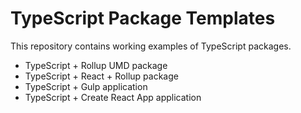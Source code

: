 # TypeScript Package Templates

This repository contains working examples of TypeScript packages.

* TypeScript + Rollup UMD package
* TypeScript + React + Rollup package
* TypeScript + Gulp application
* TypeScript + Create React App application
